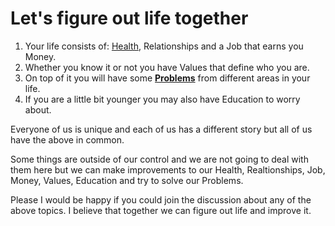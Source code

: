 # Let's figure out life together
1. Your life consists of: [Health](https://github.com/5148242e46/5148242e46/tree/main/Health), Relationships and a Job that earns you Money.
2. Whether you know it or not you have Values that define who you are.
3. On top of it you will have some [**Problems**](https://github.com/5148242e46/5148242e46/tree/main/HowToLive) from different areas in your life.
4. If you are a little bit younger you may also have Education to worry about.

Everyone of us is unique and each of us has a different story but all of us have the above in common. 

Some things are outside of our control and we are not going to deal with them here but we can make improvements to our Health, Realtionships, Job, Money, Values, Education and try to solve our Problems. 

Please I would be happy if you could join the discussion about any of the above topics. I believe that together we can figure out life and improve it.
